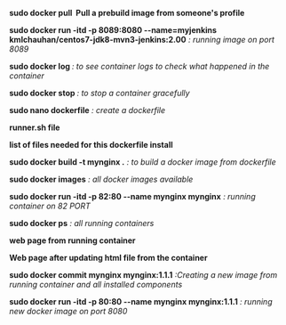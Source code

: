 **sudo docker pull <image name> Pull a prebuild image from someone's profile**

**sudo docker run -itd -p 8089:8080 --name=myjenkins kmlchauhan/centos7-jdk8-mvn3-jenkins:2.00** *: running image on port 8089*

**sudo docker log <Container ID>** *: to see container logs to check what happened in the container*

**sudo docker stop <Container ID>** *: to stop a container gracefully*

**sudo nano dockerfile** *: create a dockerfile*

**runner.sh file**

**list of files needed for this dockerfile install**

**sudo docker build -t mynginx .** *: to build a docker image from dockerfile*

**sudo docker images** *: all docker images available*

**sudo docker run -itd -p 82:80 --name mynginx mynginx** *: running container on 82 PORT*

**sudo docker ps** *: all running containers*

**web page from running container**

**Web page after updating html file from the container**

**sudo docker commit mynginx mynginx:1.1.1** *:Creating a new image from running container and all installed components*

**sudo docker run -itd -p 80:80 --name mynginx mynginx:1.1.1** *: running new docker image on port 8080*
